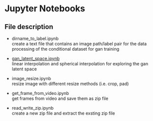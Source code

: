 # Jupyter Notebooks

## File description

- dirname_to_label.ipynb  
create a text file that contains an image path/label pair for the data processing of the conditional dataset for gan training

- [gan_latent_space.ipynb](https://nbviewer.jupyter.org/github/tramadol-hydrochloride/notebook/blob/master/gan_latent_space.ipynb)    
linear interpolation and spherical interpolation for exploring the gan latent space

- image_resize.ipynb  
resize image with different resize methods (i.e. crop, pad)

- get_frame_from_video.ipynb  
get frames from video and save them as zip file

- read_write_zip.ipynb  
create a new zip file and extract the exsting zip file
